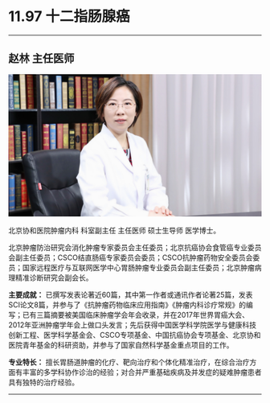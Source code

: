 # 11.97 十二指肠腺癌

---

## 赵林 主任医师

![1682749257292](image/c11_097/1682749257292.png)

北京协和医院肿瘤内科 科室副主任 主任医师 硕士生导师 医学博士。

北京肿瘤防治研究会消化肿瘤专家委员会主任委员；北京抗癌协会食管癌专业委员会副主任委员；CSCO结直肠癌专家委员会委员；CSCO抗肿瘤药物安全委员会委员；国家远程医疗与互联网医学中心胃肠肿瘤专业委员会副主任委员；北京肿瘤病理精准诊断研究会副会长。


**主要成就：** 已撰写发表论著近60篇，其中第一作者或通讯作者论著25篇，发表SCI论文8篇，并参与了《抗肿瘤药物临床应用指南》《肿瘤内科诊疗常规》的编写；已有三篇摘要被美国临床肿瘤学会年会收录，并在2017年世界胃癌大会、2012年亚洲肿瘤学年会上做口头发言；先后获得中国医学科学院医学与健康科技创新工程、医学科学基金会、CSCO专项基金、中国抗癌协会专项基金、北京协和医院青年基金的科研资助，并参与了国家自然科学基金重点项目的工作。


**专业特长：** 擅长胃肠道肿瘤的化疗、靶向治疗和个体化精准治疗，在综合治疗方面有丰富的多学科协作诊治的经验；对合并严重基础疾病及并发症的疑难肿瘤患者具有独特的治疗经验。

---

